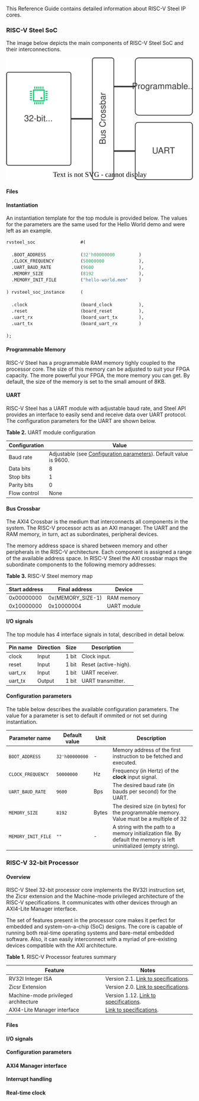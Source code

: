 This Reference Guide contains detailed information about RISC-V Steel IP cores.

### RISC-V Steel SoC

The image below depicts the main components of RISC-V Steel SoC and their interconnections.

![Image title](images/rvsteel-soc.drawio.svg)

#### Files

#### Instantiation

An instantiation template for the top module is provided below. The values for the parameters are the same used for the Hello World demo and were left as an example.

``` systemverilog
rvsteel_soc                 #(

  .BOOT_ADDRESS             (32'h00000000         )
  .CLOCK_FREQUENCY          (50000000             ),
  .UART_BAUD_RATE           (9600                 ),
  .MEMORY_SIZE              (8192                 ),
  .MEMORY_INIT_FILE         ("hello-world.mem"    )

) rvsteel_soc_instance      (

  .clock                    (board_clock          ),
  .reset                    (board_reset          ),
  .uart_rx                  (board_uart_tx        ),
  .uart_tx                  (board_uart_rx        )

);
```

#### Programmable Memory

RISC-V Steel has a programmable RAM memory tighly coupled to the processor core. The size of this memory can be adjusted to suit your FPGA capacity. The more powerful your FPGA, the more memory you can get. By default, the size of the memory is set to the small amount of 8KB.

#### UART

RISC-V Steel has a UART module with adjustable baud rate, and Steel API provides an interface to easily send and receive data over UART protocol. The configuration parameters for the UART are shown below.

**Table 2.** UART module configuration

| Configuration   | Value                                    |
| --------------- | ---------------------------------------- |
| Baud rate       | Adjustable (see [Configuration parameters](#configuration-parameters)). Default value is 9600. |
| Data bits       | 8 |
| Stop bits       | 1 |
| Parity bits     | 0 |
| Flow control    | None |

#### Bus Crossbar

The AXI4 Crossbar is the medium that interconnects all components in the system. The RISC-V processor acts as an AXI manager. The UART and the RAM memory, in turn, act as subordinates, peripheral devices.

The memory address space is shared between memory and other peripherals in the RISC-V architecture. Each component is assigned a range of the available address space. In RISC-V Steel the AXI crossbar maps the subordinate components to the following memory addresses:

**Table 3.** RISC-V Steel memory map

| Start address   | Final address | Device |
| --------------- | ------------- | ------ |
| 0x00000000      | 0x(MEMORY_SIZE-1) | RAM memory |
| 0x10000000      | 0x10000004    | UART module |

#### I/O signals

The top module has 4 interface signals in total, described in detail below.

| Pin name    | Direction | Size  | Description          |
| ----------- | --------- | ----- | -------------------- |
| clock       | Input     | 1 bit | Clock input.         |
| reset       | Input     | 1 bit | Reset (active-high). |
| uart_rx     | Input     | 1 bit | UART receiver.       |
| uart_tx     | Output    | 1 bit | UART transmitter.    |

#### Configuration parameters

The table below describes the available configuration parameters. The value for a parameter is set to default if ommited or not set during instantiation.

| Parameter name     | Default value  | Unit  | Description                                                                                                         |
| ----------------   | ---------------| ------| ------------------------------------------------------------------------------------------------------------------- |
| `BOOT_ADDRESS`     | `32'h00000000` | -     | Memory address of the first instruction to be fetched and executed.                                                 |
| `CLOCK_FREQUENCY`  | `50000000`     | Hz    | Frequency (in Hertz) of the **clock** input signal.                                                                 |
| `UART_BAUD_RATE`   | `9600`         | Bps   | The desired baud rate (in bauds per second) for the UART.                                                           |
| `MEMORY_SIZE`      | `8192`         | Bytes | The desired size (in bytes) for the programmable memory. Value must be a multiple of 32                             |
| `MEMORY_INIT_FILE` | `""`           | -     | A string with the path to a memory initialization file. By default the memory is left uninitialized (empty string). |

### RISC-V 32-bit Processor

#### Overview

RISC-V Steel 32-bit processor core implements the RV32I instruction set, the Zicsr extension and the Machine-mode privileged architecture of the RISC-V specifications. It communicates with other devices through an AXI4-Lite Manager interface.

The set of features present in the processor core makes it perfect for embedded and system-on-a-chip (SoC) designs. The core is capable of running both real-time operating systems and bare-metal embedded software. Also, it can easily interconnect with a myriad of pre-existing devices compatible with the AXI architecture.

**Table 1.** RISC-V Processor features summary

| Feature                              | Notes                                                                                |
| ------------------------------------ | ------------------------------------------------------------------------------------ |
| RV32I Integer ISA                    | Version 2.1. [Link to specifications](https://riscv.org/technical/specifications/).  |
| Zicsr Extension                      | Version 2.0. [Link to specifications](https://riscv.org/technical/specifications/).  |
| Machine-mode privileged architecture | Version 1.12. [Link to specifications](https://riscv.org/technical/specifications/). |
| AXI4-Lite Manager interface          | [Link to specifications](https://developer.arm.com/documentation/ihi0022/latest/).   |

#### Files

#### I/O signals

#### Configuration parameters

#### AXI4 Manager interface

#### Interrupt handling

#### Real-time clock

</br>
</br>
</br>
</br>
</br>